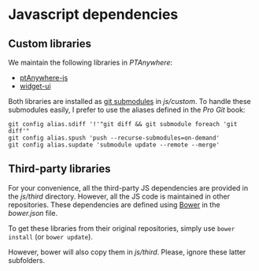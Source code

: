 # Javascript dependencies

## Custom libraries

We maintain the following libraries in _PTAnywhere_:

*   [ptAnywhere-js](https://github.com/PTAnywhere/ptAnywhere-js)
*   [widget-ui](https://github.com/PTAnywhere/widget-ui)

Both libraries are installed as [git submodules](https://git-scm.com/book/en/v2/Git-Tools-Submodules) in _js/custom_.
To handle these submodules easily, I prefer to use the aliases defined in the _Pro Git_ book:

    git config alias.sdiff '!'"git diff && git submodule foreach 'git diff'"
    git config alias.spush 'push --recurse-submodules=on-demand'
    git config alias.supdate 'submodule update --remote --merge'

## Third-party libraries

For your convenience, all the third-party JS dependencies are provided in the _js/third_ directory.
However, all the JS code is maintained in other repositories.
These dependencies are defined using [Bower](http://bower.io) in the _bower.json_ file.

To get these libraries from their original repositories, simply use ``bower install`` (or ``bower update``).

However, bower will also copy them in _js/third_.
Please, ignore these latter subfolders.
